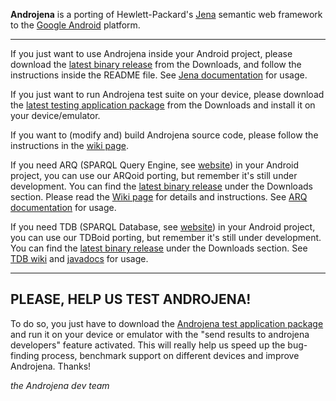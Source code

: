 **Androjena** is a porting of Hewlett-Packard's [Jena](http://jena.sourceforge.net) semantic web framework to the [Google Android](http://www.android.com) platform.


---


If you just want to use Androjena inside your Android project, please download the [latest binary release](http://androjena.googlecode.com/files/androjena_0.5.zip) from the Downloads, and follow the instructions inside the README file. See [Jena documentation](http://jena.sourceforge.net/documentation.html) for usage.

If you just want to run Androjena test suite on your device, please download the [latest testing application package](http://androjena.googlecode.com/files/androjena.test.android.apk) from the Downloads and install it on your device/emulator.

If you want to (modify and) build Androjena source code, please follow the instructions in the [wiki page](BuildAndrojena.md).

If you need ARQ (SPARQL Query Engine, see [website](http://jena.sourceforge.net/ARQ/)) in your Android project, you can use our ARQoid porting, but remember it's still under development. You can find the [latest binary release](http://androjena.googlecode.com/files/arqoid_0.5.zip) under the Downloads section. Please read the [Wiki page](ARQoid.md) for details and instructions. See [ARQ documentation](http://jena.sourceforge.net/documentation.html) for usage.

If you need TDB (SPARQL Database, see [website](http://openjena.org/TDB/)) in your Android project, you can use our TDBoid porting, but remember it's still under development. You can find the [latest binary release](http://androjena.googlecode.com/files/tdboid_0.4.zip) under the Downloads section. See [TDB wiki](http://openjena.org/wiki/TDB) and [javadocs](http://openjena.org/TDB/javadoc) for usage.


---


## PLEASE, HELP US TEST ANDROJENA! ##

To do so, you just have to download the [Androjena test application package](http://androjena.googlecode.com/files/androjena.test.android.apk) and run it on your device or emulator with the "send results to androjena developers" feature activated. This will really help us speed up the bug-finding process, benchmark support on different devices and improve Androjena. Thanks!

_the Androjena dev team_